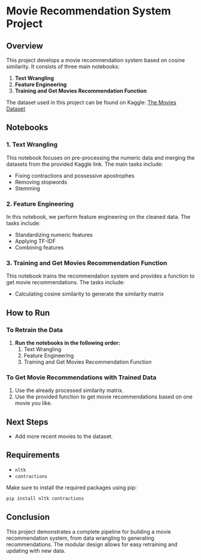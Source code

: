 # Movie Recommendation System Project

## Overview

This project develops a movie recommendation system based on cosine similarity. It consists of three main notebooks:

1. **Text Wrangling**
2. **Feature Engineering**
3. **Training and Get Movies Recommendation Function**

The dataset used in this project can be found on Kaggle:
[The Movies Dataset](https://www.kaggle.com/datasets/rounakbanik/the-movies-dataset/data)

## Notebooks

### 1. Text Wrangling

This notebook focuses on pre-processing the numeric data and merging the datasets from the provided Kaggle link. The main tasks include:

- Fixing contractions and possessive apostrophes
- Removing stopwords
- Stemming

### 2. Feature Engineering

In this notebook, we perform feature engineering on the cleaned data. The tasks include:

- Standardizing numeric features
- Applying TF-IDF
- Combining features

### 3. Training and Get Movies Recommendation Function

This notebook trains the recommendation system and provides a function to get movie recommendations. The tasks include:

- Calculating cosine similarity to generate the similarity matrix

## How to Run

### To Retrain the Data

1. **Run the notebooks in the following order:**
   1. Text Wrangling
   2. Feature Engineering
   3. Training and Get Movies Recommendation Function

### To Get Movie Recommendations with Trained Data

1. Use the already processed similarity matrix.
2. Use the provided function to get movie recommendations based on one movie you like.

## Next Steps

- Add more recent movies to the dataset.

## Requirements

- `nltk`
- `contractions`

Make sure to install the required packages using pip:

```bash
pip install nltk contractions
```

## Conclusion

This project demonstrates a complete pipeline for building a movie recommendation system, from data wrangling to generating recommendations. The modular design allows for easy retraining and updating with new data.

